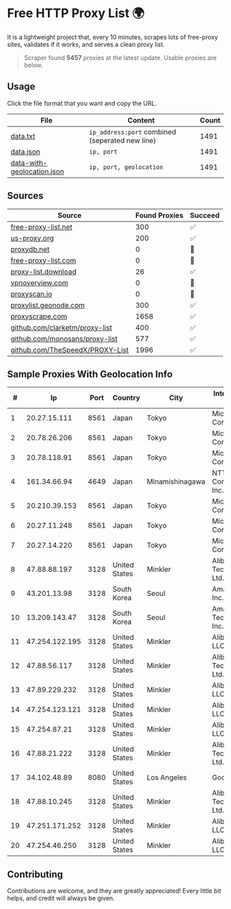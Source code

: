 
# Free HTTP Proxy List 🌍

It is a lightweight project that, every 10 minutes, scrapes lots of free-proxy sites, validates if it works, and serves a clean proxy list.


> Scraper found **5457** proxies at the latest update. Usable proxies are below.

## Usage

Click the file format that you want and copy the URL.


|File|Content|Count|
|----|-------|-----|
|[data.txt](https://raw.githubusercontent.com/themiralay/Proxy-List-World/master/data.txt)|`ip_address:port` combined (seperated new line)|1491|
|[data.json](https://raw.githubusercontent.com/themiralay/Proxy-List-World/master/data.json)|`ip, port`|1491|
|[data-with-geolocation.json](https://raw.githubusercontent.com/themiralay/Proxy-List-World/master/data-with-geolocation.json)|`ip, port, geolocation`|1491|

## Sources

|Source|Found Proxies|Succeed|
|------|-------------|-------|
|[free-proxy-list.net](https://free-proxy-list.net)|300|✅|
|[us-proxy.org](https://www.us-proxy.org)|200|✅|
|[proxydb.net](http://proxydb.net)|0|🚫|
|[free-proxy-list.com](https://free-proxy-list.com/?page=&port=&type%5B%5D=http&type%5B%5D=https&up_time=0&search=Search)|0|🚫|
|[proxy-list.download](https://www.proxy-list.download/HTTP)|26|✅|
|[vpnoverview.com](https://vpnoverview.com/privacy/anonymous-browsing/free-proxy-servers)|0|🚫|
|[proxyscan.io](https://www.proxyscan.io)|0|🚫|
|[proxylist.geonode.com](https://proxylist.geonode.com/api/proxy-list?limit=300&page=1&sort_by=lastChecked&sort_type=desc&protocols=http,https)|300|✅|
|[proxyscrape.com](https://api.proxyscrape.com/v2/?request=displayproxies&protocol=http&timeout=10000&country=all&ssl=all&anonymity=all)|1658|✅|
|[github.com/clarketm/proxy-list](https://raw.githubusercontent.com/clarketm/proxy-list/master/proxy-list-raw.txt)|400|✅|
|[github.com/monosans/proxy-list](https://raw.githubusercontent.com/monosans/proxy-list/main/proxies/http.txt)|577|✅|
|[github.com/TheSpeedX/PROXY-List](https://raw.githubusercontent.com/TheSpeedX/PROXY-List/master/http.txt)|1996|✅|


## Sample Proxies With Geolocation Info

|#|Ip|Port|Country|City|Internet Service Provider|
|-|--|----|-------|----|-------------------------|
|1|20.27.15.111|8561|Japan|Tokyo|Microsoft Corporation|
|2|20.78.26.206|8561|Japan|Tokyo|Microsoft Corporation|
|3|20.78.118.91|8561|Japan|Tokyo|Microsoft Corporation|
|4|161.34.66.94|4649|Japan|Minamishinagawa|NTT PC Communications, Inc.|
|5|20.210.39.153|8561|Japan|Tokyo|Microsoft Corporation|
|6|20.27.11.248|8561|Japan|Tokyo|Microsoft Corporation|
|7|20.27.14.220|8561|Japan|Tokyo|Microsoft Corporation|
|8|47.88.88.197|3128|United States|Minkler|Alibaba (US) Technology Co., Ltd.|
|9|43.201.13.98|3128|South Korea|Seoul|Amazon.com, Inc.|
|10|13.209.143.47|3128|South Korea|Seoul|Amazon Technologies Inc.|
|11|47.254.122.195|3128|United States|Minkler|Alibaba Cloud LLC|
|12|47.88.56.117|3128|United States|Minkler|Alibaba (US) Technology Co., Ltd.|
|13|47.89.229.232|3128|United States|Minkler|Alibaba Cloud LLC|
|14|47.254.123.121|3128|United States|Minkler|Alibaba Cloud LLC|
|15|47.254.87.21|3128|United States|Minkler|Alibaba Cloud LLC|
|16|47.88.21.222|3128|United States|Minkler|Alibaba (US) Technology Co., Ltd.|
|17|34.102.48.89|8080|United States|Los Angeles|Google LLC|
|18|47.88.10.245|3128|United States|Minkler|Alibaba (US) Technology Co., Ltd.|
|19|47.251.171.252|3128|United States|Minkler|Alibaba Cloud LLC|
|20|47.254.46.250|3128|United States|Minkler|Alibaba Cloud LLC|



## Contributing

Contributions are welcome, and they are greatly appreciated! Every
little bit helps, and credit will always be given.

